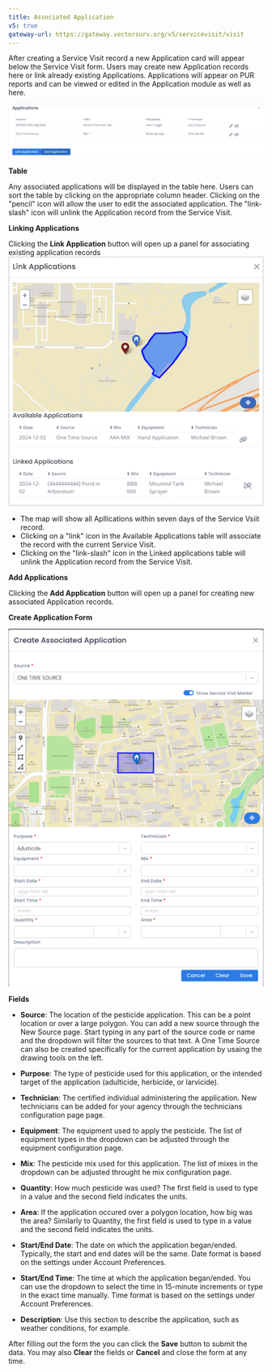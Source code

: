 ```yaml
---
title: Associated Application
v5: true
gateway-url: https://gateway.vectorsurv.org/v5/servicevisit/visit
---
```


After creating a Service Visit record a new Application card will appear below the Service Visit form. Users may create new Application records here or link already existing Applications. Applications will appear on PUR reports and can be viewed or edited in the Application module as well as here.

![Associated Collections Card](/assets/images/docs/application-card-service-visit-module.png)

**Table**

Any associated applications will be displayed in the table here. Users can sort the table by clicking on the appropriate column header. Clicking on the "pencil" icon will allow the user to edit the associated application. The "link-slash" icon will unlink the Application record from the Service Visit.

**Linking Applications**

Clicking the **Link Application** button will open up a panel for associating existing application records
![Address input](/assets/images/docs/application-modal.PNG)

- The map will show all Apllications within seven days of the Service Vsiit record.
- Clicking on a "link" icon in the Available Applications table will associate the record with the current Service Visit.
- Clicking on the "link-slash" icon in the Linked applications table will unlink the Application record from the Service Visit.

**Add Applications**

Clicking the **Add Application** button will open up a panel for creating new associated Application records.

**Create Application Form**

![Address input](/assets/images/docs/application_form_service_visit_module.png)

**Fields**

- **Source**: The location of the pesticide application. This can be a point location or over a large polygon. You can add a new source through the New Source page. Start typing in any part of the source code or name and the dropdown will filter the sources to that text. A One Time Source can also be created specifically for the current application by usaing the drawing tools on the left.

- **Purpose**: The type of pesticide used for this application, or the intended target of the application (adulticide, herbicide, or larvicide).

- **Technician**: The certified individual administering the application. New technicians can be added for your agency through the technicians configuration page page.

- **Equipment**: The equipment used to apply the pesticide. The list of equipment types in the dropdown can be adjusted through the equipment configuration page.

- **Mix**: The pesticide mix used for this application. The list of mixes in the dropdown can be adjusted throught he mix configuration page.

- **Quantity**: How much pesticide was used? The first field is used to type in a value and the second field indicates the units.

- **Area**: If the application occured over a polygon location, how big was the area? Similarly to Quantity, the first field is used to type in a value and the second field indicates the units.

- **Start/End Date**: The date on which the application began/ended. Typically, the start and end dates will be the same. Date format is based on the settings under Account Preferences.

- **Start/End Time**: The time at which the application began/ended. You can use the dropdown to select the time in 15-minute increments or type in the exact time manually. Time format is based on the settings under Account Preferences.

- **Description**: Use this section to describe the application, such as weather conditions, for example.

After filling out the form the you can click the **Save** button to submit the data. You may also **Clear** the fields or **Cancel** and close the form at any time.
